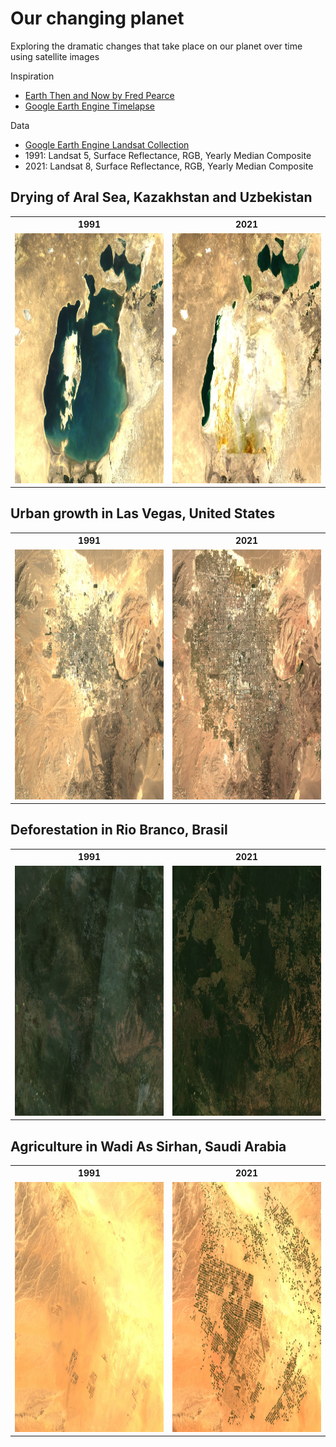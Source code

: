 # Our changing planet

Exploring the dramatic changes that take place on our planet over time using satellite images

Inspiration

- [Earth Then and Now by Fred Pearce](https://www.goodreads.com/book/show/27303880-earth-then-and-now)
- [Google Earth Engine Timelapse](https://earthengine.google.com/timelapse)

Data

- [Google Earth Engine Landsat Collection](https://developers.google.com/earth-engine/datasets/catalog/landsat)
- 1991: Landsat 5, Surface Reflectance, RGB, Yearly Median Composite
- 2021: Landsat 8, Surface Reflectance, RGB, Yearly Median Composite

## Drying of Aral Sea, Kazakhstan and Uzbekistan

<table>
	<tr>
		<th>1991</th>
		<th>2021</th>
	</tr>
	<tr>
		<td> <img src="aral_sea_1991.png" width="400" height="400" /> </td>
		<td> <img src="aral_sea_2021.png" width="400" height="400" /> </td>
	</tr>
</table>

## Urban growth in Las Vegas, United States

<table>
	<tr>
		<th>1991</th>
		<th>2021</th>
	</tr>
	<tr>
		<td> <img src="las_vegas_1991.png" width="400" height="400" /> </td>
		<td> <img src="las_vegas_2021.png" width="400" height="400" /> </td>
	</tr>
</table>

## Deforestation in Rio Branco, Brasil

<table>
	<tr>
		<th>1991</th>
		<th>2021</th>
	</tr>
	<tr>
		<td> <img src="rio_branco_1991.png" width="400" height="400" /> </td>
		<td> <img src="rio_branco_2021.png" width="400" height="400" /> </td>
	</tr>
</table>

## Agriculture in Wadi As Sirhan, Saudi Arabia

<table>
	<tr>
		<th>1991</th>
		<th>2021</th>
	</tr>
	<tr>
		<td> <img src="wadi_as_sirhan_1991.png" width="400" height="400" /> </td>
		<td> <img src="wadi_as_sirhan_2021.png" width="400" height="400" /> </td>
	</tr>
</table>